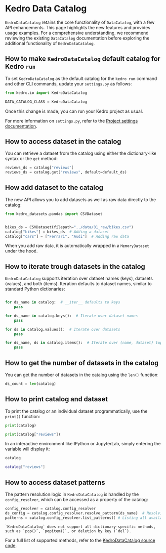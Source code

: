 # Kedro Data Catalog
`KedroDataCatalog` retains the core functionality of `DataCatalog`, with a few API enhancements. This page highlights the new features and provides usage examples. For a comprehensive understanding, we recommend reviewing the existing `DataCatalog` documentation before exploring the additional functionality of `KedroDataCatalog`.

## How to make `KedroDataCatalog` default catalog for Kedro `run`

To set `KedroDataCatalog` as the default catalog for the `kedro run` command and other CLI commands, update your `settings.py` as follows:

```python
from kedro.io import KedroDataCatalog

DATA_CATALOG_CLASS = KedroDataCatalog
```

Once this change is made, you can run your Kedro project as usual.

For more information on `settings.py`, refer to the [Project settings documentation](../kedro_project_setup/settings.md).

## How to access dataset in the catalog

You can retrieve a dataset from the catalog using either the dictionary-like syntax or the `get` method:

```python
reviews_ds = catalog["reviews"]
reviews_ds = catalog.get("reviews", default=default_ds)
```

## How add dataset to the catalog

The new API allows you to add datasets as well as raw data directly to the catalog:

```python
from kedro_datasets.pandas import CSVDataset


bikes_ds = CSVDataset(filepath="../data/01_raw/bikes.csv")
catalog["bikes"] = bikes_ds  # Adding a dataset
catalog["cars"] = ["Ferrari", "Audi"]  # Adding raw data
```

When you add raw data, it is automatically wrapped in a `MemoryDataset` under the hood.

## How to iterate trough datasets in the catalog

`KedroDataCatalog` supports iteration over dataset names (keys), datasets (values), and both (items). Iteration defaults to dataset names, similar to standard Python dictionaries:

```python

for ds_name in catalog:  # __iter__ defaults to keys
    pass

for ds_name in catalog.keys():  # Iterate over dataset names
    pass

for ds in catalog.values():  # Iterate over datasets
    pass

for ds_name, ds in catalog.items():  # Iterate over (name, dataset) tuples
    pass
```

## How to get the number of datasets in the catalog

You can get the number of datasets in the catalog using the `len()` function:

```python
ds_count = len(catalog)
```

## How to print catalog and dataset

To print the catalog or an individual dataset programmatically, use the `print()` function:

```python
print(catalog)

print(catalog["reviews"])
```

In an interactive environment like IPython or JupyterLab, simply entering the variable will display it:

```bash
catalog

catalog["reviews"]
```

## How to access dataset patterns

The pattern resolution logic in `KedroDataCatalog` is handled by the `config_resolver`, which can be accessed as a property of the catalog:

```python
config_resolver = catalog.config_resolver
ds_config = catalog.config_resolver.resolve_pattern(ds_name)  # Resolving a dataset pattern
patterns = catalog.config_resolver.list_patterns() # Listing all available patterns
```

```{note}
`KedroDataCatalog` does not support all dictionary-specific methods, such as `pop()`, `popitem()`, or deletion by key (`del`).
```

For a full list of supported methods, refer to the [KedroDataCatalog source code](https://github.com/kedro-org/kedro/blob/main/kedro/io/kedro_data_catalog.py).
